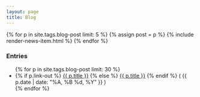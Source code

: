 ```yaml
---
layout: page
title: Blog
---
```


<div class="row">
  <div class="span9">

{% for p in site.tags.blog-post limit: 5 %}
  {% assign post = p %}
  {% include render-news-item.html %}
{% endfor %}

  </div>
  <div class="span3">
    <h3>Entries</h3>
    <ul class="post-list">
      {% for p in site.tags.blog-post limit: 30 %}
      <li>
        {% if p.link-out %}
          <a href="{{ p.link-out }}">{{ p.title }}</a>
        {% else %}
          <a href="{{ site.baseurl }}{{ p.url }}">{{ p.title }}</a>
        {% endif %}
          <span class="date">( {{ p.date | date: "%A, %B %d, %Y" }} )</span>
      </li>
      {% endfor %}
    </ul>
  </div>
</div>
